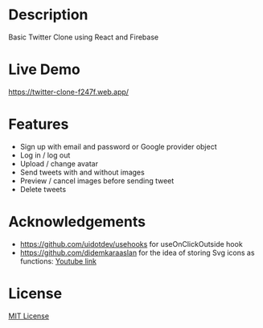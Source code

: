 # Description

Basic Twitter Clone using React and Firebase

# Live Demo

https://twitter-clone-f247f.web.app/

# Features

- Sign up with email and password or Google provider object
- Log in / log out
- Upload / change avatar
- Send tweets with and without images
- Preview / cancel images before sending tweet
- Delete tweets

# Acknowledgements

- https://github.com/uidotdev/usehooks for useOnClickOutside hook
- https://github.com/didemkaraaslan for the idea of storing Svg icons as functions: [Youtube link](https://youtu.be/FgvPIWBQ4Sc)

# License

[MIT License](https://github.com/gorkemu/twitter-clone/blob/main/LICENSE.md)
